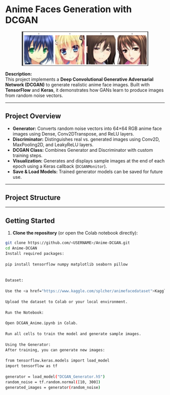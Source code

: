 # Anime Faces Generation with DCGAN

<p align="center">
  <img src="outputs/Screenshot 2025-09-09 183853.png" alt="Sample Anime Faces" width="400"/>
</p>

**Description:**  
This project implements a <b>Deep Convolutional Generative Adversarial Network (DCGAN)</b> to generate realistic anime face images. Built with <b>TensorFlow</b> and <b>Keras</b>, it demonstrates how GANs learn to produce images from random noise vectors.

---

## Project Overview

- <b>Generator:</b> Converts random noise vectors into 64×64 RGB anime face images using Dense, Conv2DTranspose, and ReLU layers.  
- <b>Discriminator:</b> Distinguishes real vs. generated images using Conv2D, MaxPooling2D, and LeakyReLU layers.  
- <b>DCGAN Class:</b> Combines Generator and Discriminator with custom training steps.  
- <b>Visualization:</b> Generates and displays sample images at the end of each epoch using a Keras callback (`DCGANMonitor`).  
- <b>Save & Load Models:</b> Trained generator models can be saved for future use.

---

## Project Structure


---

## Getting Started

1. **Clone the repository** (or open the Colab notebook directly):

```bash
git clone https://github.com/<USERNAME>/Anime-DCGAN.git
cd Anime-DCGAN
Install required packages:

pip install tensorflow numpy matplotlib seaborn pillow


Dataset:

Use the <a href="https://www.kaggle.com/splcher/animefacedataset">Kaggle Anime Face Dataset</a>.

Upload the dataset to Colab or your local environment.

Run the Notebook:

Open DCGAN_Anime.ipynb in Colab.

Run all cells to train the model and generate sample images.

Using the Generator:
After training, you can generate new images:

from tensorflow.keras.models import load_model
import tensorflow as tf

generator = load_model("DCGAN_Generator.h5")
random_noise = tf.random.normal([10, 300])
generated_images = generator(random_noise)
